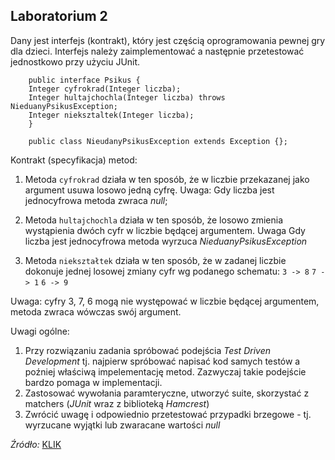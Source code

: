 ## Laboratorium 2

Dany jest interfejs (kontrakt), który jest częścią oprogramowania pewnej gry dla dzieci.
Interfejs należy zaimplementować a następnie przetestować jednostkowo przy użyciu JUnit.

		public interface Psikus {
		Integer cyfrokrad(Integer liczba);
		Integer hultajchochla(Integer liczba) throws NieduanyPsikusException;
		Integer nieksztaltek(Integer liczba);
		}
        
		public class NieudanyPsikusException extends Exception {};

Kontrakt (specyfikacja) metod:

1. Metoda `cyfrokrad` działa w ten sposób, że w liczbie przekazanej jako argument usuwa losowo jedną cyfrę. Uwaga: Gdy liczba jest jednocyfrowa metoda zwraca _null_;

2. Metoda `hultajchochla` działa w ten sposób, że losowo zmienia wystąpienia dwóch cyfr w liczbie będącej argumentem. Uwaga Gdy liczba jest jednocyfrowa metoda wyrzuca _NieduanyPsikusException_

3. Metoda `niekształtek` działa w ten sposób, że w zadanej liczbie dokonuje jednej losowej zmiany cyfr wg podanego schematu:
`3 -> 8`
`7 -> 1`
`6 -> 9`

  Uwaga: cyfry 3, 7, 6 mogą nie występować w liczbie będącej argumentem, metoda        zwraca wówczas swój argument.

Uwagi ogólne:
1. Przy rozwiązaniu zadania spróbować podejścia _Test Driven Development_ tj. najpierw spróbować napisać kod samych testów a poźniej właściwą impelementację metod. Zazwyczaj takie podejście bardzo pomaga w implementacji.
2. Zastosować wywołania paramteryczne, utworzyć suite, skorzystać z matchers (_JUnit_ wraz z biblioteką _Hamcrest_)
3. Zwrócić uwagę i odpowiednio przetestować przypadki brzegowe - tj. wyrzucane wyjątki lub zwaracane wartości _null_

_Źródło:_ [KLIK](https://inf.ug.edu.pl/~jdybiz/taj/index.php)